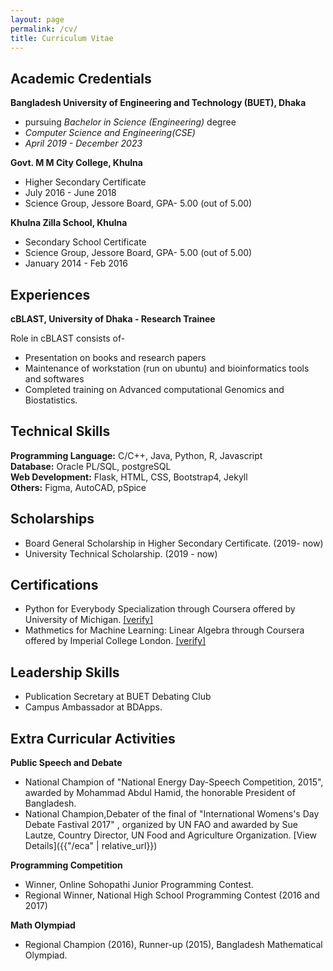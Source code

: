 ```yaml
---
layout: page
permalink: /cv/
title: Curriculum Vitae
---
```


## Academic Credentials

**Bangladesh University of Engineering and Technology (BUET), Dhaka** 
- pursuing *Bachelor in Science (Engineering)* degree 
- *Computer Science and Engineering(CSE)*
- *April 2019 - December 2023*

**Govt. M M City College, Khulna** 
- Higher Secondary Certificate
- July 2016 - June 2018
- Science Group, Jessore Board, GPA- 5.00 (out of 5.00)


**Khulna Zilla School, Khulna**
- Secondary School Certificate
- Science Group, Jessore Board, GPA- 5.00 (out of 5.00)
- January 2014 - Feb 2016

## Experiences

**cBLAST, University of Dhaka  - Research Trainee**

Role in cBLAST consists of-
  - Presentation on books and research papers
  - Maintenance of workstation (run on ubuntu) and bioinformatics tools and softwares
  - Completed training on Advanced computational Genomics and Biostatistics. 


## Technical Skills

**Programming Language:**  C/C++, Java, Python, R, Javascript \
**Database:** 			Oracle PL/SQL, postgreSQL \
**Web Development:** 		Flask, HTML, CSS, Bootstrap4, Jekyll \
**Others:**  			Figma, AutoCAD, pSpice


## Scholarships

- Board General Scholarship in Higher Secondary Certificate. (2019- now)
- University Technical Scholarship. (2019 - now)

## Certifications 
- Python for Everybody Specialization through Coursera offered by University of Michigan. [[verify]](https://coursera.org/share/0f6d8d056dafb6e4d441d1a174b1d3b8) 
- Mathmetics for Machine Learning: Linear Algebra through Coursera offered by Imperial College London.  [[verify]](https://coursera.org/share/eeac85eab14a3f80aa1e8c53fe66abb3) 

## Leadership Skills
- Publication Secretary at BUET Debating Club
- Campus Ambassador at BDApps.  

## Extra Curricular Activities
**Public Speech and Debate**
- National Champion of "National Energy Day-Speech Competition, 2015", awarded by Mohammad Abdul Hamid, the honorable President of Bangladesh.
- National Champion,Debater of the final of "International Womens's Day Debate Fastival 2017" , organized by UN FAO and awarded by Sue Lautze, Country Director, UN Food and Agriculture Organization.
[View Details]({{"/eca" | relative_url}}) 

**Programming Competition**
- Winner, Online Sohopathi Junior Programming Contest.
- Regional Winner, National High School Programming Contest (2016 and 2017) 

**Math Olympiad**
- Regional Champion (2016), Runner-up (2015), Bangladesh Mathematical Olympiad.
  

   